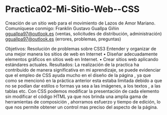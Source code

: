 # Practica02-Mi-Sitio-Web--CSS
 Creación de un sitio web para el movimiento de Lazos de Amor Mariano. 
 Comuníquese conmigo: Franklin Gustavo Guallpa Giñin gguallpa97@outlook.es 
 (ventas, solicitudes de distribución, administración) gguallpa97@outlook.es (errores, problemas, preguntas)

Objetivos: Resolución de problemas sobre CSS3
Entender y organizar de una mejor manera los sitios de web en Internet
• Diseñar adecuadamente elementos gráficos en sitios web en Internet.
• Crear sitios web aplicando estándares actuales.
Resultados: La realización de la practica ha contribuido de manera significativa en mi aprendizaje, 
se puede evidenciar que el empleo de CSS ayuda mucho en el diseño de la página , 
ya que como se mencionó en la práctica anterior esta estaba limitada debido a que no se podían dar 
estilos o formas ya sea a las imágenes, a los textos , a las tablas etc.
Con CSS podemos modificar la presentación de cada elemento sin modificar el código HTML ya que nos
brinda una amplia gama de herramientas de composición , ahorramos esfuerzo y tiempo de edición,
lo que nos permite obtener un control mas preciso del aspecto de la página.
